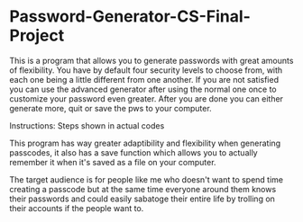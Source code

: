 # Password-Generator-CS-Final-Project
This is a program that allows you to generate passwords with
great amounts of flexibility. You have by default four security
levels to choose from, with each one being a little different
from one another. If you are not satisfied you can use the
advanced generator after using the normal one once to
customize your password even greater. After you are done
you can either generate more, quit or save the pws to your
computer.

Instructions:
Steps shown in actual codes

This program has way greater adaptibility and flexibility when generating
passcodes, it also has a save function which allows you to actually
remember it when it's saved as a file on your computer.

The target audience is for people like me who doesn't want to spend
time creating a passcode but at the same time everyone around them
knows their passwords and could easily sabatoge their entire life
by trolling on their accounts if the people want to.


